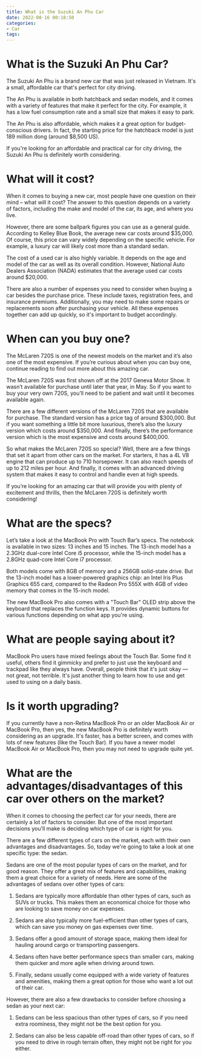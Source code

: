 ```yaml
---
title: What is the Suzuki An Phu Car
date: 2022-08-16 00:18:50
categories:
- Car
tags:
---
```



#  What is the Suzuki An Phu Car?

The Suzuki An Phu is a brand new car that was just released in Vietnam. It's a small, affordable car that's perfect for city driving.

The An Phu is available in both hatchback and sedan models, and it comes with a variety of features that make it perfect for the city. For example, it has a low fuel consumption rate and a small size that makes it easy to park.

The An Phu is also affordable, which makes it a great option for budget-conscious drivers. In fact, the starting price for the hatchback model is just 189 million dong (around $8,500 US).

If you're looking for an affordable and practical car for city driving, the Suzuki An Phu is definitely worth considering.

#  What will it cost?

When it comes to buying a new car, most people have one question on their mind – what will it cost? The answer to this question depends on a variety of factors, including the make and model of the car, its age, and where you live.

However, there are some ballpark figures you can use as a general guide. According to Kelley Blue Book, the average new car costs around $35,000. Of course, this price can vary widely depending on the specific vehicle. For example, a luxury car will likely cost more than a standard sedan.

The cost of a used car is also highly variable. It depends on the age and model of the car as well as its overall condition. However, National Auto Dealers Association (NADA) estimates that the average used car costs around $20,000.

There are also a number of expenses you need to consider when buying a car besides the purchase price. These include taxes, registration fees, and insurance premiums. Additionally, you may need to make some repairs or replacements soon after purchasing your vehicle. All these expenses together can add up quickly, so it's important to budget accordingly.

#  When can you buy one?

The McLaren 720S is one of the newest models on the market and it’s also one of the most expensive. If you’re curious about when you can buy one, continue reading to find out more about this amazing car.

The McLaren 720S was first shown off at the 2017 Geneva Motor Show. It wasn’t available for purchase until later that year, in May. So if you want to buy your very own 720S, you’ll need to be patient and wait until it becomes available again.

There are a few different versions of the McLaren 720S that are available for purchase. The standard version has a price tag of around $300,000. But if you want something a little bit more luxurious, there’s also the luxury version which costs around $350,000. And finally, there’s the performance version which is the most expensive and costs around $400,000.

So what makes the McLaren 720S so special? Well, there are a few things that set it apart from other cars on the market. For starters, it has a 4L V8 engine that can produce up to 710 horsepower. It can also reach speeds of up to 212 miles per hour. And finally, it comes with an advanced driving system that makes it easy to control and handle even at high speeds.

If you’re looking for an amazing car that will provide you with plenty of excitement and thrills, then the McLaren 720S is definitely worth considering!

#  What are the specs?

Let’s take a look at the MacBook Pro with Touch Bar’s specs. The notebook is available in two sizes: 13 inches and 15 inches. The 13-inch model has a 2.3GHz dual-core Intel Core i5 processor, while the 15-inch model has a 2.8GHz quad-core Intel Core i7 processor.

Both models come with 8GB of memory and a 256GB solid-state drive. But the 13-inch model has a lower-powered graphics chip: an Intel Iris Plus Graphics 655 card, compared to the Radeon Pro 555X with 4GB of video memory that comes in the 15-inch model.

The new MacBook Pro also comes with a "Touch Bar" OLED strip above the keyboard that replaces the function keys. It provides dynamic buttons for various functions depending on what app you're using.

# What are people saying about it?

MacBook Pro users have mixed feelings about the Touch Bar. Some find it useful, others find it gimmicky and prefer to just use the keyboard and trackpad like they always have. Overall, people think that it's just okay — not great, not terrible. It's just another thing to learn how to use and get used to using on a daily basis.

# Is it worth upgrading?

If you currently have a non-Retina MacBook Pro or an older MacBook Air or MacBook Pro, then yes, the new MacBook Pro is definitely worth considering as an upgrade. It's faster, has a better screen, and comes with lots of new features (like the Touch Bar). If you have a newer model MacBook Air or MacBook Pro, then you may not need to upgrade quite yet.

#  What are the advantages/disadvantages of this car over others on the market?

When it comes to choosing the perfect car for your needs, there are certainly a lot of factors to consider. But one of the most important decisions you'll make is deciding which type of car is right for you.

There are a few different types of cars on the market, each with their own advantages and disadvantages. So, today we're going to take a look at one specific type: the sedan.

Sedans are one of the most popular types of cars on the market, and for good reason. They offer a great mix of features and capabilities, making them a great choice for a variety of needs. Here are some of the advantages of sedans over other types of cars:

1. Sedans are typically more affordable than other types of cars, such as SUVs or trucks. This makes them an economical choice for those who are looking to save money on car expenses.

2. Sedans are also typically more fuel-efficient than other types of cars, which can save you money on gas expenses over time.

3. Sedans offer a good amount of storage space, making them ideal for hauling around cargo or transporting passengers.

4. Sedans often have better performance specs than smaller cars, making them quicker and more agile when driving around town.

5. Finally, sedans usually come equipped with a wide variety of features and amenities, making them a great option for those who want a lot out of their car.

However, there are also a few drawbacks to consider before choosing a sedan as your next car:

1. Sedans can be less spacious than other types of cars, so if you need extra roominess, they might not be the best option for you.

2. Sedans can also be less capable off-road than other types of cars, so if you need to drive in rough terrain often, they might not be right for you either.